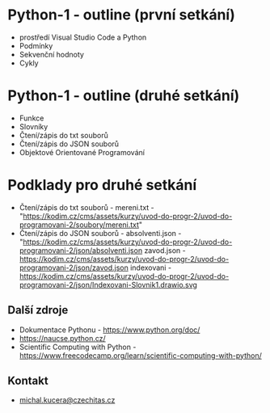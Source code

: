 # Python-1 - outline (první setkání)

- prostředí Visual Studio Code a Python
- Podmínky
- Sekvenční hodnoty
- Cykly

# Python-1 - outline (druhé setkání)

- Funkce
- Slovníky
- Čtení/zápis do txt souborů
- Čtení/zápis do JSON souborů
- Objektové Orientované Programování

# Podklady pro druhé setkání

- Čtení/zápis do txt souborů - mereni.txt - "https://kodim.cz/cms/assets/kurzy/uvod-do-progr-2/uvod-do-programovani-2/soubory/mereni.txt"
- Čtení/zápis do JSON souborů - absolventi.json - "https://kodim.cz/cms/assets/kurzy/uvod-do-progr-2/uvod-do-programovani-2/json/absolventi.json 
zavod.json - https://kodim.cz/cms/assets/kurzy/uvod-do-progr-2/uvod-do-programovani-2/json/zavod.json
indexovani - https://kodim.cz/cms/assets/kurzy/uvod-do-progr-2/uvod-do-programovani-2/json/Indexovani-Slovnik1.drawio.svg

## Další zdroje
- Dokumentace Pythonu - https://www.python.org/doc/
- https://naucse.python.cz/
- Scientific Computing with Python - https://www.freecodecamp.org/learn/scientific-computing-with-python/

## Kontakt
- michal.kucera@czechitas.cz